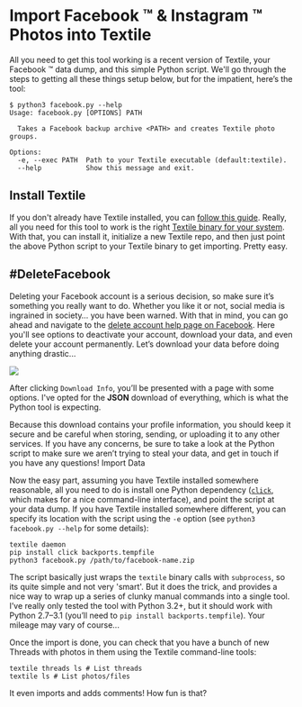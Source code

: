# Import Facebook :tm: & Instagram :tm: Photos into Textile

All you need to get this tool working is a recent version of Textile, your Facebook :tm: data dump, and this simple Python script. We'll go through the steps to getting all these things setup below, but for the impatient, here’s the tool:

```
$ python3 facebook.py --help
Usage: facebook.py [OPTIONS] PATH

  Takes a Facebook backup archive <PATH> and creates Textile photo groups.

Options:
  -e, --exec PATH  Path to your Textile executable (default:textile).
  --help           Show this message and exit.
```

## Install Textile

If you don't already have Textile installed, you can [follow this guide](https://github.com/textileio/textile-go/wiki/Getting-Started). Really, all you need for this tool to work is the right [Textile binary for your system](https://github.com/textileio/textile-go/releases). With that, you can install it, initialize a new Textile repo, and then just point the above Python script to your Textile binary to get importing. Pretty easy.

## #DeleteFacebook

Deleting your Facebook account is a serious decision, so make sure it’s something you really want to do. Whether you like it or not, social media is ingrained in society… you have been warned. With that in mind, you can go ahead and navigate to the [delete account help page on Facebook](https://www.facebook.com/help/delete_account). Here you'll see options to deactivate your account, download your data, and even delete your account permanently. Let’s download your data before doing anything drastic...

![](https://cdn-images-1.medium.com/max/2000/1*9Q5PVS37KseB-Z8vh6N6Nw.png)

After clicking `Download Info`, you’ll be presented with a page with some options. I've opted for the **JSON** download of everything, which is what the Python tool is expecting.

Because this download contains your profile information, you should keep it secure and be careful when storing, sending, or uploading it to any other services. If you have any concerns, be sure to take a look at the Python script to make sure we aren’t trying to steal your data, and get in touch if you have any questions!
Import Data

Now the easy part, assuming you have Textile installed somewhere reasonable, all you need to do is install one Python dependency ([`click`](https://github.com/pallets/click), which makes for a nice command-line interface), and point the script at your data dump. If you have Textile installed somewhere different, you can specify its location with the script using the `-e` option (see `python3 facebook.py --help` for some details):

```
textile daemon
pip install click backports.tempfile
python3 facebook.py /path/to/facebook-name.zip
```

The script basically just wraps the `textile` binary calls with `subprocess`, so its quite simple and not very 'smart'. But it does the trick, and provides a nice way to wrap up a series of clunky manual commands into a single tool. I’ve really only tested the tool with Python 3.2+, but it should work with Python 2.7–3.1 (you’ll need to `pip install backports.tempfile`). Your mileage may vary of course...

Once the import is done, you can check that you have a bunch of new Threads with photos in them using the Textile command-line tools:

```
textile threads ls # List threads
textile ls # List photos/files
```

It even imports and adds comments! How fun is that?